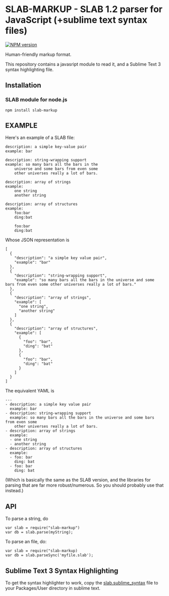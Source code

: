 SLAB-MARKUP - SLAB 1.2 parser for JavaScript (+sublime text syntax files)
=================================================

[![NPM version](https://img.shields.io/npm/v/slab-markup.svg)](https://www.npmjs.org/package/slab-markup)

Human-friendly markup format.

This repository contains a javasript module to read it, and a Sublime Text 3 syntax highlighting file.

Installation
------------

### SLAB module for node.js

```
npm install slab-markup
```

EXAMPLE
-------
Here's an example of a SLAB file:

```
description: a simple key-value pair
example: bar

description: string-wrapping support
example: so many bars all the bars in the 
	universe and some bars from even some 
	other universes really a lot of bars.

description: array of strings
example:
	one string
	another string

description: array of structures
example:
	foo:bar
	ding:bat

	foo:bar
	ding:bat
```
  
Whose JSON representation is 

```
[
  {
    "description": "a simple key value pair",
    "example": "bar"
  },
  {
    "description": "string-wrapping support",
    "example": "so many bars all the bars in the universe and some bars from even some other universes really a lot of bars."
  },
  {
    "description": "array of strings",
    "example": [
      "one string",
      "another string"
    ]
  },
  {
    "description": "array of structures",
    "example": [
      {
        "foo": "bar",
        "ding": "bat"
      },
      {
        "foo": "bar",
        "ding": "bat"
      }
    ]
  }
]
```


	
The equivalent YAML is

```
---
- description: a simple key value pair
  example: bar
- description: string-wrapping support
  example: so many bars all the bars in the universe and some bars from even some
    other universes really a lot of bars.
- description: array of strings
  example:
  - one string
  - another string
- description: array of structures
  example:
  - foo: bar
    ding: bat
  - foo: bar
    ding: bat
```

(Which is basically the same as the SLAB version, and the libraries for parsing that are far more robust/numerous. So you should probably use that instead.)

API
---

To parse a string, do

```
var slab = require("slab-markup")
var db = slab.parse(myString);
```

To parse an file, do: 

```
var slab = require("slab-markup)
var db = slab.parseSync('myfile.slab');
```


Sublime Text 3 Syntax Highlighting
----------------------------------

To get the syntax highlighter to work, copy the [slab.sublime_syntax](https://raw.githubusercontent.com/increpare/slab-markup/master/slab.sublime_syntax) file to your Packages/User directory in sublime text.

